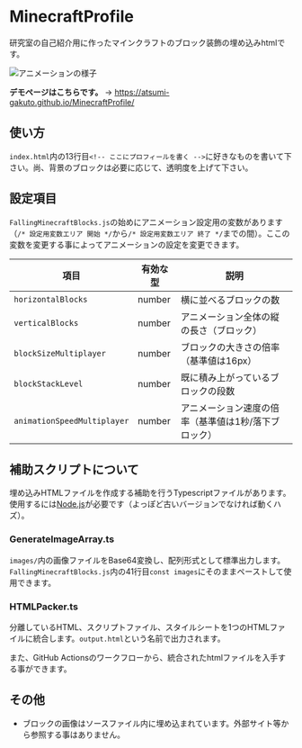 # MinecraftProfile
研究室の自己紹介用に作ったマインクラフトのブロック装飾の埋め込みhtmlです。

![アニメーションの様子](./README_images/メイン.gif)

**デモページはこちらです。** -> https://atsumi-gakuto.github.io/MinecraftProfile/

## 使い方
`index.html`内の13行目`<!-- ここにプロフィールを書く -->`に好きなものを書いて下さい。尚、背景のブロックは必要に応じて、透明度を上げて下さい。

## 設定項目
`FallingMinecraftBlocks.js`の始めにアニメーション設定用の変数があります（`/* 設定用変数エリア 開始 */`から`/* 設定用変数エリア 終了 */`までの間）。ここの変数を変更する事によってアニメーションの設定を変更できます。

| 項目 | 有効な型 | 説明 |
| - | - | - |
| `horizontalBlocks` | number | 横に並べるブロックの数 |
| `verticalBlocks` | number | アニメーション全体の縦の長さ（ブロック） |
| `blockSizeMultiplayer` | number | ブロックの大きさの倍率（基準値は16px） |
| `blockStackLevel` | number | 既に積み上がっているブロックの段数 |
| `animationSpeedMultiplayer` | number | アニメーション速度の倍率（基準値は1秒/落下ブロック） |

## 補助スクリプトについて
埋め込みHTMLファイルを作成する補助を行うTypescriptファイルがあります。使用するには[Node.js](https://nodejs.org/ja)が必要です（よっぽど古いバージョンでなければ動くハズ）。

### GenerateImageArray.ts
`images/`内の画像ファイルをBase64変換し、配列形式として標準出力します。`FallingMinecraftBlocks.js`内の41行目`const images`にそのままペーストして使用できます。

### HTMLPacker.ts
分離しているHTML、スクリプトファイル、スタイルシートを1つのHTMLファイルに統合します。`output.html`という名前で出力されます。

また、GitHub Actionsのワークフローから、統合されたhtmlファイルを入手する事ができます。

## その他
- ブロックの画像はソースファイル内に埋め込まれています。外部サイト等から参照する事はありません。
